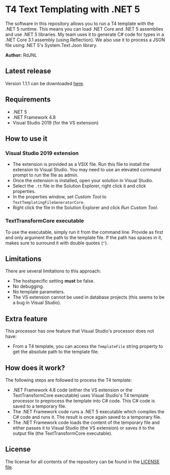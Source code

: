 ﻿# T4 Text Templating with .NET 5
The software in this repository allows you to run a T4 template with the .NET 5 runtime. This means you can load .NET Core and .NET 5 assemblies and use .NET 5 libraries. My team uses it to generate C# code for types in a .NET Core 3.1 assembly (using Reflection). We also use it to process a JSON file using .NET 5's System.Text.Json library.

__Author:__ RdJNL

## Latest release
Version 1.1.1 can be downloaded [here](https://github.com/RdJNL/TextTemplatingCore/releases/download/v1.1.1/TextTemplatingCore_v1.1.1.zip).

## Requirements
- .NET 5
- .NET Framework 4.8
- Visual Studio 2019 (for the VS extension)

## How to use it

### Visual Studio 2019 extension
- The extension is provided as a VSIX file. Run this file to install the extension to Visual Studio. You may need to use an elevated command prompt to run the file as admin.
- Once the extension is installed, open your solution in Visual Studio.
- Select the `.tt` file in the Solution Explorer, right click it and click properties.
- In the properties window, set _Custom Tool_ to `TextTemplatingFileGeneratorCore`.
- Right click the file in the Solution Explorer and click _Run Custom Tool_.

### TextTransformCore executable
To use the executable, simply run it from the command line. Provide as first and only argument the path to the template file. If the path has spaces in it, makes sure to surround it with double quotes (`"`).

## Limitations
There are several limitations to this approach:
- The hostspecific setting __must__ be false.
- No debugging.
- No template parameters.
- The VS extension cannot be used in database projects (this seems to be a bug in Visual Studio).

## Extra feature
This processor has one feature that Visual Studio's processor does not have:
- From a T4 template, you can access the `TemplateFile` string property to get the absolute path to the template file.

## How does it work?
The following steps are followed to process the T4 template:
- .NET Framework 4.8 code (either the VS extension or the TextTransformCore executable) uses Visual Studio's T4 template processor to preprocess the template into C# code. This C# code is saved to a temporary file.
- The .NET Framework code runs a .NET 5 executable which compiles the C# code and runs it. The result is once again saved to a temporary file.
- The .NET Framework code loads the content of the temporary file and either passes it to Visual Studio (the VS extension) or saves it to the output file (the TextTransformCore executable).

## License
The license for all contents of the repository can be found in the [LICENSE file](https://github.com/RdJNL/TextTemplatingCore/blob/master/LICENSE).
